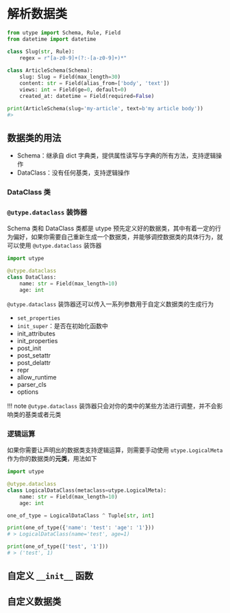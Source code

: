 # 解析数据类
```python
from utype import Schema, Rule, Field
from datetime import datetime

class Slug(str, Rule):  
    regex = r"[a-z0-9]+(?:-[a-z0-9]+)*"
    
class ArticleSchema(Schema):
	slug: Slug = Field(max_length=30)
	content: str = Field(alias_from=['body', 'text'])
	views: int = Field(ge=0, default=0)
	created_at: datetime = Field(required=False)

print(ArticleSchema(slug='my-article', text=b'my article body'))
#>
```

## 数据类的用法

 * Schema：继承自 dict 字典类，提供属性读写与字典的所有方法，支持逻辑操作
 * DataClass：没有任何基类，支持逻辑操作


### DataClass 类


### `@utype.dataclass` 装饰器

Schema 类和 DataClass 类都是 utype 预先定义好的数据类，其中有着一定的行为偏好，如果你需要自己重新生成一个数据类，并能够调控数据类的具体行为，就可以使用 `@utype.dataclass` 装饰器

```python
import utype

@utype.dataclass  
class DataClass:  
    name: str = Field(max_length=10)  
    age: int
```


`@utype.dataclass` 装饰器还可以传入一系列参数用于自定义数据类的生成行为
* `set_properties`
* `init_super`：是否在初始化函数中
* init_attributes
* init_properties
* post_init
* post_setattr
* post_delattr
* repr
* allow_runtime
* parser_cls
* options

!!! note
	 `@utype.dataclass` 装饰器只会对你的类中的某些方法进行调整，并不会影响类的基类或者元类

### 逻辑运算

如果你需要让声明出的数据类支持逻辑运算，则需要手动使用 `utype.LogicalMeta` 作为你的数据类的**元类**，用法如下
```python
import utype

@utype.dataclass  
class LogicalDataClass(metaclass=utype.LogicalMeta):  
    name: str = Field(max_length=10)  
    age: int

one_of_type = LogicalDataClass ^ Tuple[str, int]

print(one_of_type({'name': 'test': 'age': '1'}))
# > LogicalDataClass(name='test', age=1)

print(one_of_type(['test', '1']))
# > ('test', 1)
```


## 自定义 `__init__` 函数


## 自定义数据类

